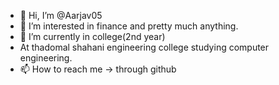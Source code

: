 - 👋 Hi, I’m @Aarjav05
- 👀 I’m interested in finance and pretty much anything.
- 🌱 I’m currently in college(2nd year)
- At thadomal shahani engineering college studying computer engineering.
- 📫 How to reach me -> through github

<!---
Aarjav05/Aarjav05 is a ✨ special ✨ repository because its `README.md` (this file) appears on your GitHub profile.
You can click the Preview link to take a look at your changes.
--->
